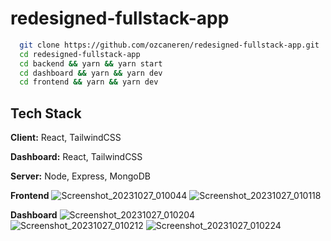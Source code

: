 # redesigned-fullstack-app

```bash
  git clone https://github.com/ozcaneren/redesigned-fullstack-app.git
  cd redesigned-fullstack-app
  cd backend && yarn && yarn start
  cd dashboard && yarn && yarn dev
  cd frontend && yarn && yarn dev
```

## Tech Stack

**Client:** React, TailwindCSS

**Dashboard:** React, TailwindCSS

**Server:** Node, Express, MongoDB

**Frontend**
![Screenshot_20231027_010044](https://github.com/ozcaneren/redesigned-fullstack-app/assets/100240225/a5648310-034e-46ce-ba49-86f0cb7cf100)
![Screenshot_20231027_010118](https://github.com/ozcaneren/redesigned-fullstack-app/assets/100240225/997ec05b-2965-4571-a665-d03ac288b8c0)

**Dashboard**
![Screenshot_20231027_010204](https://github.com/ozcaneren/redesigned-fullstack-app/assets/100240225/0d5aede4-3091-4d3b-9003-7e58176c16e0)
![Screenshot_20231027_010212](https://github.com/ozcaneren/redesigned-fullstack-app/assets/100240225/81adb62a-9cbf-4144-9373-4418cc5b06bf)
![Screenshot_20231027_010224](https://github.com/ozcaneren/redesigned-fullstack-app/assets/100240225/fe3159d7-9661-41c1-897b-ae57feb4029b)

